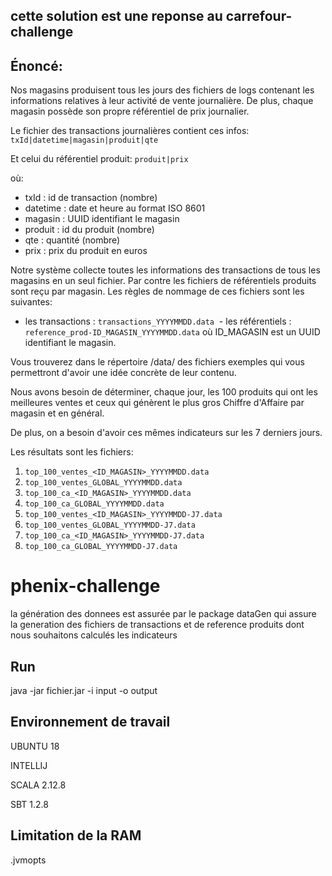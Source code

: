 ## cette solution est une reponse au carrefour-challenge


Énoncé:
--------

Nos magasins produisent tous les jours des fichiers de logs contenant les informations relatives à leur activité de vente journalière. De plus, chaque magasin possède son propre référentiel de prix journalier.


Le fichier des transactions journalières contient ces infos: `txId|datetime|magasin|produit|qte`
 
Et celui du référentiel produit: `produit|prix`

où:
 - txId : id de transaction (nombre)
 - datetime : date et heure au format ISO 8601
 - magasin : UUID identifiant le magasin
 - produit : id du produit (nombre)
 - qte : quantité (nombre)
 - prix : prix du produit en euros

Notre système collecte toutes les informations des transactions de tous les magasins en un seul fichier.
Par contre les fichiers de référentiels produits sont reçu par magasin.
Les règles de nommage de ces fichiers sont les suivantes:

  - les transactions : `transactions_YYYYMMDD.data`
  - les référentiels : `reference_prod-ID_MAGASIN_YYYYMMDD.data` où ID_MAGASIN est un UUID identifiant le magasin.

Vous trouverez dans le répertoire /data/ des fichiers exemples qui vous permettront d'avoir une idée concrète de leur contenu.

Nous avons besoin de déterminer, chaque jour, les 100 produits qui ont les meilleures ventes et ceux qui génèrent le plus gros Chiffre d'Affaire par magasin et en général.

De plus, on a besoin d'avoir ces mêmes indicateurs sur les 7 derniers jours.

Les résultats sont les fichiers:
	
1. `top_100_ventes_<ID_MAGASIN>_YYYYMMDD.data` 
2. `top_100_ventes_GLOBAL_YYYYMMDD.data`
3. `top_100_ca_<ID_MAGASIN>_YYYYMMDD.data`
4. `top_100_ca_GLOBAL_YYYYMMDD.data`
5. `top_100_ventes_<ID_MAGASIN>_YYYYMMDD-J7.data` 
6. `top_100_ventes_GLOBAL_YYYYMMDD-J7.data`
7. `top_100_ca_<ID_MAGASIN>_YYYYMMDD-J7.data`
8. `top_100_ca_GLOBAL_YYYYMMDD-J7.data`



# phenix-challenge

la génération des donnees est assurée par le package  dataGen qui assure la generation des fichiers de transactions et de reference produits dont nous souhaitons calculés les indicateurs

## Run


java -jar fichier.jar -i input -o output


## Environnement de travail


  UBUNTU 18
  
  INTELLIJ
  
  SCALA 2.12.8
  
  SBT  1.2.8


## Limitation de la RAM

.jvmopts









